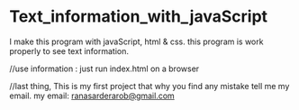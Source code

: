 # Text_information_with_javaScript
I make this program with javaScript, html &amp; css. this program is work properly to see text information. 

//use information : 
just run index.html on a browser

//last thing, 
This is my first project that why you find any mistake tell me my email. my email: ranasarderarob@gmail.com
